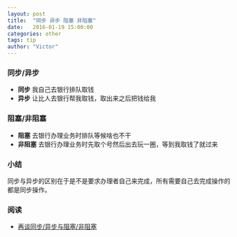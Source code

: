 ```yaml
---
layout: post
title:  "同步 异步 阻塞 非阻塞"
date:   2016-01-19 15:00:00
categories: other
tags: tip
author: "Victor"
---
```


### 同步/异步

* **同步** 我自己去银行排队取钱
* **异步** 让比人去银行帮我取钱，取出来之后把钱给我

### 阻塞/非阻塞

* **阻塞** 去银行办理业务时排队等候啥也不干
* **非阻塞** 去银行办理业务时先取个号然后出去玩一圈，等到我取钱了就过来

### 小结

同步与异步的区别在于是不是要求办理者自己来完成，所有需要自己去完成操作的都是同步操作。

### 阅读

* [再谈同步/异步与阻塞/非阻塞](http://www.nginx.cn/4310.html)
